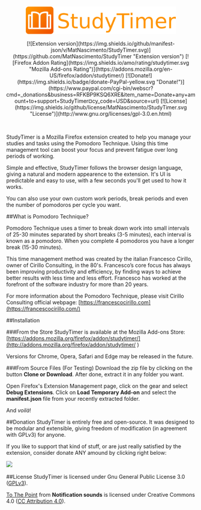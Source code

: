 <p align="center">
	<img src="icons/title.png" alt="StudyTimer Logo" width="400px">
</p>

<p align="center">
[![Extension version](https://img.shields.io/github/manifest-json/v/MatNascimento/StudyTimer.svg)](https://github.com/MatNascimento/StudyTimer "Extension version") [![Firefox Addon Rating](https://img.shields.io/amo/rating/studytimer.svg "Mozilla Add-ons Rating")](https://addons.mozilla.org/en-US/firefox/addon/studytimer/) [![Donate!](https://img.shields.io/badge/donate-PayPal-yellow.svg "Donate!")](https://www.paypal.com/cgi-bin/webscr?cmd=_donations&business=RFKBP9KSQ6XRE&item_name=Donate+any+amount+to+support+StudyTimer&currency_code=USD&source=url) [![License](https://img.shields.io/github/license/MatNascimento/StudyTimer.svg "License")](http://www.gnu.org/licenses/gpl-3.0.en.html) 
</p>

<br/>

StudyTimer is a Mozilla Firefox extension created to help you manage your studies and tasks using the Pomodoro Technique. Using this time management tool can boost your focus and prevent fatigue over long periods of working.

Simple and effective, StudyTimer follows the browser design language, giving a natural and modern appearence to the extension. It's UI is predictable and easy to use, with a few seconds you'll get used to how it works.

You can also use your own custom work periods, break periods and even the number of pomodoros per cycle you want.

##What is Pomodoro Technique?

Pomodoro Technique uses a timer to break down work into small intervals of 25-30 minutes separated by short breaks (3-5 minutes), each interval is known as a pomodoro. When you complete 4 pomodoros you have a longer break (15-30 minutes).

This time management method was created by the italian Francesco Cirillo, owner of Cirillo Consulting, in the 80's.  Francesco’s core focus has always been improving productivity and efficiency, by finding ways to achieve better results with less time and less effort. Francesco has worked at the forefront of the software industry for more than 20 years.

For more information about the Pomodoro Technique, please visit Cirillo Consulting official webpage: [https://francescocirillo.com](https://francescocirillo.com/)

##Installation

###From the Store
StudyTimer is available at the Mozilla Add-ons Store: [https://addons.mozilla.org/firefox/addon/studytimer/](http://addons.mozilla.org/firefox/addon/studytimer/ )

Versions for Chrome, Opera, Safari and Edge may be released in the future.

###From Source Files (For Testing)
Download the zip file by clicking on the button **Clone or Download**. After done, extract it in any folder you want.

Open Firefox's Extension Management page, click on the gear and select **Debug Extensions**. Click on **Load Temporary Add-on** and select the **manifest.json** file from your recently extracted folder.

And *voilà*!

##Donation
StudyTimer is entirely free and open-source. It was designed to be modular and extensible, giving freedom of modification (in agreement with GPLv3) for anyone.

If you like to support that kind of stuff, or are just really satisfied by the extension, consider donate ANY amound by clicking right below:

[![](https://www.paypalobjects.com/en_US/i/btn/btn_donateCC_LG.gif)](https://www.paypal.com/cgi-bin/webscr?cmd=_donations&business=RFKBP9KSQ6XRE&item_name=Donate+any+amount+to+support+StudyTimer&currency_code=USD&source=url)

##License
StudyTimer is licensed under Gnu General Public License 3.0 ([GPLv3](http://www.gnu.org/licenses/gpl-3.0.en.html "GPLv3")).

[To The Point](https://notificationsounds.com/message-tones/to-the-point-568 "To The Point") from **Notification sounds** is licensed under Creative Commons 4.0 ([CC Attribution 4.0](https://creativecommons.org/licenses/by/4.0/legalcode "CC Attribution 4.0")).
